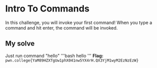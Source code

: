 # Intro To Commands
In this challenge, you will invoke your first command! When you type a command and hit enter, the command will be invoked.
## My solve
Just run command "hello"
'''bash
hello
'''
**Flag:** `pwn.college{YaM89HZXTgUw1phX041nw5YX4rH.QX3YjM1wyM2EzNzEzW}`
